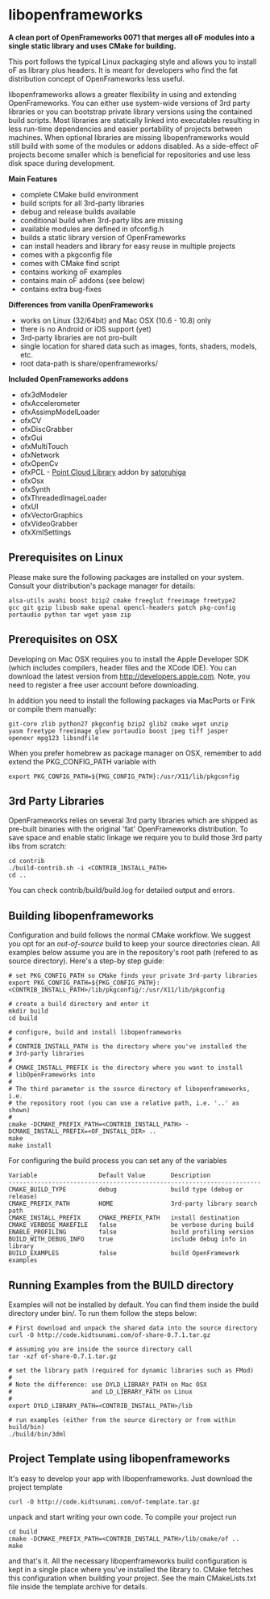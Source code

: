 libopenframeworks
=================

**A clean port of OpenFrameworks 0071 that merges all oF modules into a single static library and uses CMake for building.**

This port follows the typical Linux packaging style and allows you to install oF as library plus headers. It is meant for developers who find the fat distribution concept of OpenFrameworks less useful.

libopenframeworks allows a greater flexibility in using and extending OpenFrameworks. You can either use system-wide versions of 3rd party libraries or you can bootstrap private library versions using the contained build scripts. Most libraries are statically linked into executables resulting in less run-time dependencies and easier portability of projects between machines. When optional libraries are missing libopenframeworks would still build with some of the modules or addons disabled. As a side-effect oF projects become smaller which is beneficial for repositories and use less disk space during development.

**Main Features**

* complete CMake build environment
* build scripts for all 3rd-party libraries
* debug and release builds available
* conditional build when 3rd-party libs are missing
* available modules are defined in ofconfig.h
* builds a static library version of OpenFrameworks
* can install headers and library for easy reuse in multiple projects
* comes with a pkgconfig file
* comes with CMake find script
* contains working oF examples
* contains main oF addons (see below)
* contains extra bug-fixes

**Differences from vanilla OpenFrameworks**

* works on Linux (32/64bit) and Mac OSX (10.6 - 10.8) only
* there is no Android or iOS support (yet)
* 3rd-party libraries are not pro-built
* single location for shared data such as images, fonts, shaders, models, etc.
* root data-path is share/openframeworks/

**Included OpenFrameworks addons**

* ofx3dModeler
* ofxAccelerometer
* ofxAssimpModelLoader
* ofxCV
* ofxDiscGrabber
* ofxGui
* ofxMultiTouch
* ofxNetwork
* ofxOpenCv
* ofxPCL - [Point Cloud Library](http://pointclouds.org/) addon by [satoruhiga](https://github.com/satoruhiga/ofxPCL)
* ofxOsx
* ofxSynth
* ofxThreadedImageLoader
* ofxUI
* ofxVectorGraphics
* ofxVideoGrabber
* ofxXmlSettings


Prerequisites on Linux
--------------------------

Please make sure the following packages are installed on your system. Consult your distribution's package manager for details:

    alsa-utils avahi boost bzip2 cmake freeglut freeimage freetype2
    gcc git gzip libusb make openal opencl-headers patch pkg-config
    portaudio python tar wget yasm zip


Prerequisites on OSX
--------------------------

Developing on Mac OSX requires you to install the Apple Developer SDK (which includes compilers, header files and the XCode IDE). You can download the latest version from http://developers.apple.com. Note, you need to register a free user account before downloading.

In addition you need to install the following packages via MacPorts or Fink or compile them manually:

    git-core zlib python27 pkgconfig bzip2 glib2 cmake wget unzip
    yasm freetype freeimage glew portaudio boost jpeg tiff jasper
    openexr mpg123 libsndfile

When you prefer homebrew as package manager on OSX, remember to add extend the PKG_CONFIG_PATH variable with

    export PKG_CONFIG_PATH=${PKG_CONFIG_PATH}:/usr/X11/lib/pkgconfig


3rd Party Libraries
----------------------

OpenFrameworks relies on several 3rd party libraries which are shipped as pre-built binaries with the original 'fat' OpenFrameworks distribution. To save space and enable static linkage we require you to build those 3rd party libs from scratch:

    cd contrib
    ./build-contrib.sh -i <CONTRIB_INSTALL_PATH>
    cd ..

You can check contrib/build/build.log for detailed output and errors.


Building libopenframeworks
----------------------------

Configuration and build follows the normal CMake workflow. We suggest you opt for an *out-of-source* build to keep your source directories clean. All examples below assume you are in the repository's root path (refered to as source directory). Here's a step-by step guide:

    # set PKG_CONFIG_PATH so CMake finds your private 3rd-party libraries
    export PKG_CONFIG_PATH=${PKG_CONFIG_PATH}:<CONTRIB_INSTALL_PATH>/lib/pkgconfig/:/usr/X11/lib/pkgconfig

    # create a build directory and enter it
    mkdir build
    cd build

    # configure, build and install libopenframeworks
    #
    # CONTRIB_INSTALL_PATH is the directory where you've installed the
    # 3rd-party libraries
    #
    # CMAKE_INSTALL_PREFIX is the directory where you want to install
    # libOpenFrameworks into
    #
    # The third parameter is the source directory of libopenframeworks, i.e.
    # the repository root (you can use a relative path, i.e. '..' as shown)
    #
    cmake -DCMAKE_PREFIX_PATH=<CONTRIB_INSTALL_PATH> -DCMAKE_INSTALL_PREFIX=<OF_INSTALL_DIR> ..
    make
    make install


For configuring the build process you can set any of the variables

    Variable                 Default Value       Description
    ----------------------------------------------------------------------
    CMAKE_BUILD_TYPE         debug               build type (debug or release)
    CMAKE_PREFIX_PATH        HOME                3rd-party library search path
    CMAKE_INSTALL_PREFIX     CMAKE_PREFIX_PATH   install destination
    CMAKE_VERBOSE_MAKEFILE   false               be verbose during build
    ENABLE_PROFILING         false               build profiling version
    BUILD_WITH_DEBUG_INFO    true                include debug info in library
    BUILD_EXAMPLES           false               build OpenFramework examples


Running Examples from the BUILD directory
------------------------------------------------

Examples will not be installed by default. You can find them inside the build directory under bin/. To run them follow the steps below:

    # First download and unpack the shared data into the source directory
    curl -O http://code.kidtsunami.com/of-share-0.7.1.tar.gz

    # assuming you are inside the source directory call
    tar -xzf of-share-0.7.1.tar.gz

    # set the library path (required for dynamic libraries such as FMod)
    #
    # Note the difference: use DYLD_LIBRARY_PATH on Mac OSX
    #                      and LD_LIBRARY_PATH on Linux
    #
    export DYLD_LIBRARY_PATH=<CONTRIB_INSTALL_PATH>/lib

    # run examples (either from the source directory or from within build/bin)
    ./build/bin/3dml

Project Template using libopenframeworks
------------------------------------------------

It's easy to develop your app with libopenframeworks. Just download the project template

    curl -O http://code.kidtsunami.com/of-template.tar.gz

unpack and start writing your own code. To compile your project run

    cd build
    cmake -DCMAKE_PREFIX_PATH=<CONTRIB_INSTALL_PATH>/lib/cmake/of ..
    make

and that's it. All the necessary libopenframeworks build configuration is kept in a single place where you've installed the library to. CMake fetches this configuration when building your project. See the main CMakeLists.txt file inside the template archive for details.
